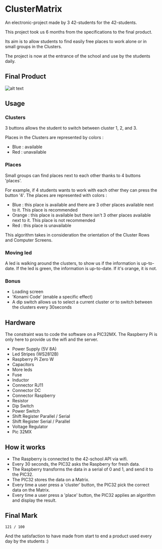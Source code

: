 # ClusterMatrix

An electronic-project made by 3 42-students for the 42-students. 

This project took us 6 months from the specifications to the final product. 

Its aim is to allow students to find easily free places to work alone or in small groups in the Clusters.

The project is now at the entrance of the school and use by the students daily. 

## Final Product

![alt text](https://github.com/mdubus/ClusterMatrix/blob/master/img/cluster-matrix.jpg)

## Usage

### Clusters

3 buttons allows the student to switch between cluster 1, 2, and 3.

Places in the Clusters are represented by colors : 

- Blue : available
- Red : unavailable

### Places

Small groups can find places next to each other thanks to 4 buttons 'places'.

For example, if 4 students wants to work with each other they can press the button '4'. The places are represented with colors : 
- Blue : this place is available and there are 3 other places available next to it. This place is recommended
- Orange : this place is available but there isn't 3 other places available next to it. This place is not recommended
- Red : this place is unavailable

This algorithm takes in consideration the orientation of the Cluster Rows and Computer Screens.

### Moving led

A led is walking around the clusters, to show us if the information is up-to-date. 
If the led is green, the information is up-to-date. If it's orange, it is not. 

### Bonus

- Loading screen
- 'Konami Code' (enable a specific effect)
- A dip switch allows us to select a current cluster or to switch between the clusters every 30seconds

## Hardware

The constraint was to code the software on a PIC32MX. The Raspberry Pi is only here to provide us the wifi and the server. 

- Power Supply (5V 8A)
- Led Stripes (WS2812B)
- Raspberry Pi Zero W
- Capacitors
- More leds
- Fuse
- Inductor
- Connector RJ11
- Connector DC
- Connector Raspberry
- Resistor
- Dip Switch
- Power Switch
- Shift Register Parallel / Serial
- Shift Register Serial / Parallel
- Voltage Regulator
- Pic 32MX

## How it works

- The Raspberry is connected to the 42-school API via wifi. 
- Every 30 seconds, the PIC32 asks the Raspberry for fresh data. 
- The Raspberry transforms the data in a serial of 0 and 1, and send it to the PIC32. 
- The PIC32 stores the data on a Matrix.
- Every time a user press a 'cluster' button, the PIC32 pick the correct data on the Matrix. 
- Every time a user press a 'place' button, the PIC32 applies an algorithm and display the result. 


## Final Mark

`121 / 100`

And the satisfaction to have made from start to end a product used every day by the students :)
